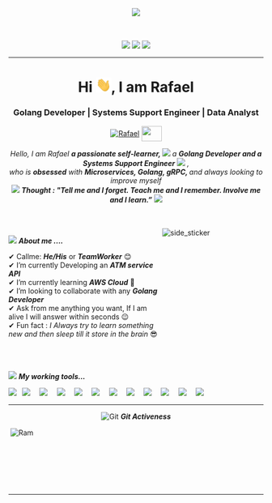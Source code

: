 <p align="center">
 <img src="https://cdn5.vectorstock.com/i/thumb-large/71/09/geek-face-logo-vector-9007109.jpg"/>
</p>
<br>


 <p align="center">
  <img src="https://img.shields.io/badge/Focus-Golang%20Backend%20%26%20Systems%20Support%20Engineer-brightgreen" />
  <img src="https://img.shields.io/badge/Lives-Kenya-success" />
  <img src="https://img.shields.io/badge/Languages-English%20%26%20Swahili-brightgreen" />
</p>
<hr>
<h1 align="center">Hi <img src="https://raw.githubusercontent.com/ABSphreak/ABSphreak/master/gifs/Hi.gif" width="30px">, I am Rafael </h1>
<h3 align="center">Golang Developer | Systems Support Engineer | Data Analyst </h3>
<p align="center">
<a href="https://www.linkedin.com/rafael-mwenda-88832358"><img align="center" src="https://cdn-icons-png.flaticon.com/128/2504/2504923.png" alt="Rafael" height="30" width="40" /></a>  
 <a href = "https://www.twitter.com/abuldhabi"><img align="center" src="https://cdn-icons-png.flaticon.com/128/733/733579.png" height="30" width="40" /></a>
</p>
</p>


<p align="center">
  <em>
    Hello, I am Rafael 
    <b>a passionate self-learner, </b> <img src="https://github.com/TheDudeThatCode/TheDudeThatCode/blob/master/Assets/Developer.gif" width="30px"> a <b>Golang Developer and a Systems Support Engineer</b>&nbsp;<img src="https://github.com/TheDudeThatCode/TheDudeThatCode/blob/master/Assets/Designer.gif" width="36px">&nbsp,<br>who is <b>obsessed</b>
    with <b>Microservices, </b><b>Golang, </b><b>gRPC, </b> and always looking to improve myself 
  </em> 
  <br>
  <img src="https://media.giphy.com/media/gH3LO09IOiZIqePwv9/giphy.gif" width="50" /> <b><i align="center">Thought : "Tell me and I forget. Teach me and I remember. Involve me and I learn.”</i></b> <img src="https://media.giphy.com/media/qjqUcgIyRjsl2/giphy.gif" width="50" />
</p>
<br><br>
<img align="right" width=200px height=200px alt="side_sticker" src="https://media.giphy.com/media/TEnXkcsHrP4YedChhA/giphy.gif" />

<img src="https://media.giphy.com/media/iY8CRBdQXODJSCERIr/giphy.gif" width="30px">&nbsp;***About me ....***

✔ Callme: ***He/His*** or ***TeamWorker*** 😊 <br>
✔ I’m currently Developing an ***ATM service API***<br>
✔ I’m currently learning ***AWS Cloud***  🥰<br>
✔ I’m looking to collaborate with any ***Golang Developer***<br>
✔ Ask from me anything you want, If I am alive I will answer within seconds 😉<br>
✔ Fun fact : *I Always try to learn something new and then sleep till it store in the brain* 😎<br><br><br><br>
 

<img src="https://media.giphy.com/media/iY8CRBdQXODJSCERIr/giphy.gif" width="30px">&nbsp;***My working tools...***
<p align="left">
  <code><img height="50" src="https://www.vectorlogo.zone/logos/golang/golang-official.svg"></code>
  <code> <img height="50" src="https://www.vectorlogo.zone/logos/grpcio/grpcio-ar21.svg"> </code>
 <code> <img height="50" src="https://seeklogo.com/images/A/amazon-web-services-aws-logo-6C2E3DCD3E-seeklogo.com.png"> </code>
  <code> <img height="50" src="https://logodix.com/logo/2106571.png"> </code>
  <code> <img height="50" src="https://logodix.com/logo/541945.png"> </code>
  <code> <img height="50" src="https://www.logolynx.com/images/logolynx/s_e3/e3e05f6953753f38d1ae12c858831455.jpeg"> </code>
  <code> <img height="50" src="https://www.vectorlogo.zone/logos/mysql/mysql-ar21.svg"> </code>
  <code> <img height="50" src="https://fastapi.tiangolo.com/img/logo-margin/logo-teal.png"> </code>
  <code> <img height="50" src="https://logodix.com/logo/729226.png"> </code>
  <code> <img height="50" src="https://www.vectorlogo.zone/logos/jupyter/jupyter-ar21.svg"> </code>
  <code> <img height="50" src="https://upload.wikimedia.org/wikipedia/commons/thumb/e/ed/Pandas_logo.svg/768px-Pandas_logo.svg.png"> </code>
  <code> <img height="50" src="https://www.vectorlogo.zone/logos/numpy/numpy-ar21.svg"> </code>
  <hr>
  <p align="center">
 <img src="https://media.giphy.com/media/W5eoZHPpUx9sapR0eu/giphy.gif" width="30px" alt="Git"/>&nbsp;<i><b>Git Activeness</b></i></p>
 

<p>&nbsp;<img align="center" src="https://github-readme-stats.vercel.app/api?username=ramshadows&show_icons=true&locale=en&theme=chartreuse-dark" alt="Ram" width="410" /></p>
<br><br><br><br><br>

<hr>




